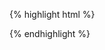 {% highlight html %}
<!-- TRANSACTIONALE CODE - DO NOT EDIT! -->
<script>
    var _tr_run = (function() {
        if(window.location.search.indexOf('tr=1') < 0) return;
        var td = document.createElement('div'); td.id='transactionale';document.body.appendChild(td);
        var s = document.createElement('script');
        s.src = 'https://www.transactionale.com/embedded/popup'+window.location.search;
        document.getElementsByTagName('head')[0].appendChild(s);
        return function(d) { _tr_runTransactionale('transactionale', d.html, d.js); }
    })();
</script>
<!-- /TRANSACTIONALE CODE - DO NOT EDIT! -->
{% endhighlight %}
